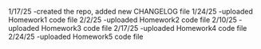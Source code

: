 1/17/25
-created the repo, added new CHANGELOG file
1/24/25
-uploaded Homework1 code file
2/2/25
-uploaded Homework2 code file
2/10/25
-uploaded Homework3 code file
2/17/25
-uploaded Homework4 code file
2/24/25
-uploaded Homework5 code file
